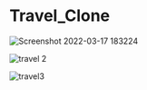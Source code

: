 # Travel_Clone

![Screenshot 2022-03-17 183224](https://user-images.githubusercontent.com/87033076/158814456-2a874d56-9b01-4c2f-8c11-afde3f05f115.png)


![travel 2](https://user-images.githubusercontent.com/87033076/158814505-e397f35b-82ae-4c96-8be7-c3ddd2ecbe9c.png)


![travel3](https://user-images.githubusercontent.com/87033076/158814510-829b7934-bb8e-4daf-a47c-7f59c7bc3a8d.png)
